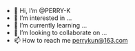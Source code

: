 - 👋 Hi, I’m @PERRY-K
- 👀 I’m interested in ...
- 🌱 I’m currently learning ...
- 💞️ I’m looking to collaborate on ...
- 📫 How to reach me perrykun@163.com

<!---
PERRY-K/PERRY-K is a ✨ special ✨ repository because its `README.md` (this file) appears on your GitHub profile.
You can click the Preview link to take a look at your changes.
--->
